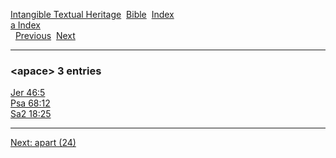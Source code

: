 [Intangible Textual Heritage](../../index)  [Bible](../index) 
[Index](index)   
[a Index](_a_)  
  [Previous](c00585)  [Next](c00587) 

------------------------------------------------------------------------

### &lt;apace&gt; 3 entries

[Jer 46:5](../kjv/jer046.htm#005)  
[Psa 68:12](../kjv/psa068.htm#012)  
[Sa2 18:25](../kjv/sa2018.htm#025)  

------------------------------------------------------------------------

[Next: apart (24)](c00587)
